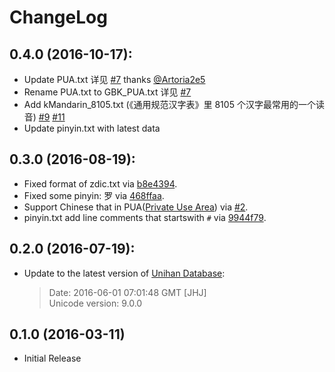 # ChangeLog


## 0.4.0 (2016-10-17):

* Update PUA.txt 详见 [#7](https://github.com/mozillazg/pinyin-data/issues/7) thanks [@Artoria2e5][@Artoria2e5]
* Rename PUA.txt to GBK_PUA.txt 详见 [#7](https://github.com/mozillazg/pinyin-data/issues/7)
* Add kMandarin_8105.txt (《通用规范汉字表》里 8105 个汉字最常用的一个读音) [#9][#9] [#11][#11]
* Update pinyin.txt with latest data


## 0.3.0 (2016-08-19):

* Fixed format of zdic.txt via [b8e4394](https://github.com/mozillazg/pinyin-data/commit/b8e439490d2c6e8c711652983db52fb69136919b).
* Fixed some pinyin: 罗 via [468ffaa](https://github.com/mozillazg/pinyin-data/commit/468ffaa8eb678637c7565a02e6836255bd0df06c).
* Support Chinese that in PUA([Private Use Area](https://en.wikipedia.org/wiki/Private_Use_Areas>)) via [#2](https://github.com/mozillazg/pinyin-data/pull/2).
* pinyin.txt add line comments that startswith `#` via [9944f79](https://github.com/mozillazg/pinyin-data/commit/9944f795e191fb3606d65ada84b6fad5665f8776).


## 0.2.0 (2016-07-19):

* Update to the latest version of [Unihan Database](http://www.unicode.org/charts/unihan.html):

  > Date: 2016-06-01 07:01:48 GMT [JHJ]       
  > Unicode version: 9.0.0


## 0.1.0 (2016-03-11)

* Initial Release


[@Artoria2e5]: https://github.com/Artoria2e5
[#9]: https://github.com/mozillazg/pinyin-data/pull/9
[#11]: https://github.com/mozillazg/pinyin-data/pull/11
